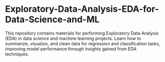 # Exploratory-Data-Analysis-EDA-for-Data-Science-and-ML
This repository contains materials for performing Exploratory Data Analysis (EDA) in data science and machine learning projects. Learn how to summarize, visualize, and clean data for regression and classification tasks, improving model performance through insights gained from EDA techniques.
